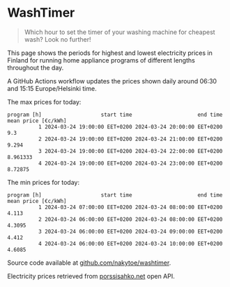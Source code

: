
# WashTimer

> Which hour to set the timer of your washing machine for cheapest wash? Look no further!

This page shows the periods for highest and lowest electricity prices in Finland 
for running home appliance programs of different lengths throughout the day. 

A GitHub Actions workflow updates the prices shown daily around 06:30 and 15:15 Europe/Helsinki time.

The max prices for today:

	program [h]                   start time                     end time mean price [€c/kWh]
	          1 2024-03-24 19:00:00 EET+0200 2024-03-24 20:00:00 EET+0200                 9.3
	          2 2024-03-24 19:00:00 EET+0200 2024-03-24 21:00:00 EET+0200               9.294
	          3 2024-03-24 19:00:00 EET+0200 2024-03-24 22:00:00 EET+0200            8.961333
	          4 2024-03-24 19:00:00 EET+0200 2024-03-24 23:00:00 EET+0200             8.72875

The min prices for today:

	program [h]                   start time                     end time mean price [€c/kWh]
	          1 2024-03-24 07:00:00 EET+0200 2024-03-24 08:00:00 EET+0200               4.113
	          2 2024-03-24 06:00:00 EET+0200 2024-03-24 08:00:00 EET+0200              4.3095
	          3 2024-03-24 06:00:00 EET+0200 2024-03-24 09:00:00 EET+0200               4.412
	          4 2024-03-24 06:00:00 EET+0200 2024-03-24 10:00:00 EET+0200              4.6085


Source code available at [github.com/nakytoe/washtimer](https://github.com/nakytoe/washtimer).

Electricity prices retrieved from [porssisahko.net](https://porssisahko.net/api) open API.
